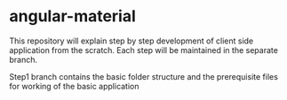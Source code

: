 # angular-material
This repository will explain step by step development of client side application from the scratch. Each step will be maintained in the separate branch.

Step1 branch contains the basic folder structure and the prerequisite files for working of the basic application